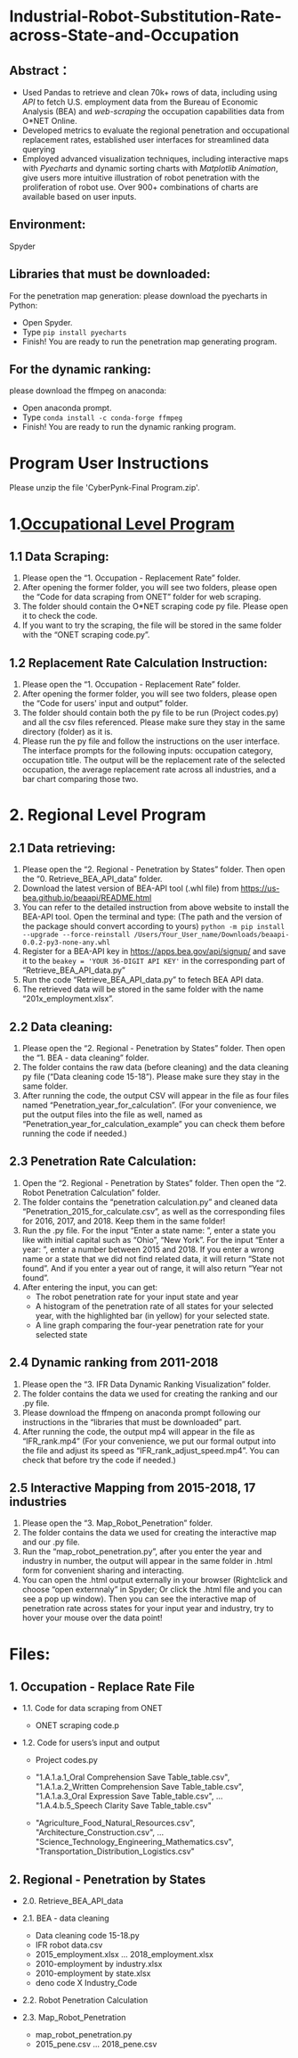 # Industrial-Robot-Substitution-Rate-across-State-and-Occupation
## Abstract：
*  Used Pandas to retrieve and clean 70k+ rows of data, including using *API* to fetch U.S. employment data from the Bureau of Economic Analysis (BEA) and *web-scraping* the occupation capabilities data from O*NET Online.
*  Developed metrics to evaluate the regional penetration and occupational replacement rates, established user interfaces for streamlined data querying
*  Employed advanced visualization techniques, including interactive maps with *Pyecharts* and dynamic sorting charts with *Matplotlib Animation*, give users more intuitive illustration of robot penetration with the proliferation of robot use. Over 900+ combinations of charts are available based on user inputs.
   
## Environment: 
Spyder

## Libraries that must be downloaded: 
For the penetration map generation: 
please download the pyecharts in Python: 
* Open Spyder.
* Type `pip install pyecharts`
* Finish! You are ready to run the penetration map generating program.

## For the dynamic ranking: 
please download the ffmpeg on anaconda: 
* Open anaconda prompt.
* Type `conda install -c conda-forge ffmpeg`
* Finish! You are ready to run the dynamic ranking program.

# Program User Instructions
Please unzip the file 'CyberPynk-Final Program.zip'. 

# 1.[Occupational Level Program](https://github.com/Michelle-Wang0/Industrial-Robot-Substitution-Rate-across-State-and-Occupation/tree/aa33a4895888e29dba20fbfd616337cb884a7d9e/1.%20Occupation%20-%20Replacement%20Rate)
## 1.1 Data Scraping:
1. Please open the “1. Occupation - Replacement Rate” folder.
2. After opening the former folder, you will see two folders, please open the “Code for data scraping from ONET” folder for web scraping.
3. The folder should contain the O*NET scraping code py file. Please open it to check the code.
4. If you want to try the scraping, the file will be stored in the same folder with the “ONET scraping code.py”.

## 1.2 Replacement Rate Calculation Instruction:
1. Please open the “1. Occupation - Replacement Rate” folder.
2. After opening the former folder, you will see two folders, please open the “Code for users' input and output” folder.
3. The folder should contain both the py file to be run (Project codes.py) and all the csv files referenced. Please make sure they stay in the same directory (folder) as it is.
4. Please run the py file and follow the instructions on the user interface. The interface prompts for the following inputs: occupation category, occupation title. The output will be the replacement rate of the selected occupation, the average replacement rate across all industries, and a bar chart comparing those two. 


# 2. Regional Level Program
## 2.1 Data retrieving:
1. Please open the “2. Regional - Penetration by States” folder. Then open the “0. Retrieve_BEA_API_data” folder.
2. Download the latest version of BEA-API tool (.whl file) from https://us-bea.github.io/beaapi/README.html
3. You can refer to the detailed instruction from above website to install the BEA-API tool. Open the terminal and type: (The path and the version of the package should convert according to yours)
 `python -m pip install --upgrade --force-reinstall /Users/Your_User_name/Downloads/beaapi-0.0.2-py3-none-any.whl`
4. Register for a BEA-API key in https://apps.bea.gov/api/signup/ and save it to the `beakey = 'YOUR 36-DIGIT API KEY'` in the corresponding part of “Retrieve_BEA_API_data.py”
5. Run the code “Retrieve_BEA_API_data.py” to fetech BEA API data.
6. The retrieved data will be stored in the same folder with the name “201x_employment.xlsx”.

## 2.2 Data cleaning: 
1. Please open the “2. Regional - Penetration by States” folder. Then open the “1. BEA - data cleaning” folder.
2. The folder contains the raw data (before cleaning) and the data cleaning py file (“Data cleaning code 15-18”). Please make sure they stay in the same folder.
3. After running the code, the output CSV will appear in the file as four files named “Penetration_year_for_calculation”. (For your convenience, we put the output files into the file as well, named as “Penetration_year_for_calculation_example” you can check them before running the code if needed.) 

## 2.3 Penetration Rate Calculation:
1. Open the “2. Regional - Penetration by States” folder. Then open the “2. Robot Penetration Calculation” folder.
2. The folder contains the “penetration calculation.py” and cleaned data “Penetration_2015_for_calculate.csv”, as well as the corresponding files for 2016, 2017, and 2018. Keep them in the same folder!
3. Run the .py file. For the input “Enter a state name: ”, enter a state you like with initial capital such as “Ohio”, “New York”. For the input “Enter a year: ”, enter a number between 2015 and 2018. If you enter a wrong name or a state that we did not find related data, it will return “State not found”. And if you enter a year out of range, it will also return “Year not found”.
4. After entering the input, you can get:
   * The robot penetration rate for your input state and year
   * A histogram of the penetration rate of all states for your selected year, with the highlighted bar (in yellow) for your selected state.
   * A line graph comparing the four-year penetration rate for your selected state

## 2.4 Dynamic ranking from 2011-2018
1. Please open the “3. IFR Data Dynamic Ranking Visualization” folder. 
2. The folder contains the data we used for creating the ranking and our .py file.
3. Please download the ffmpeng on anaconda prompt following our instructions in the “libraries that must be downloaded” part.
4. After running the code, the output mp4 will appear in the file as “IFR_rank.mp4” (For your convenience, we put our formal output into the file and adjust its speed as “IFR_rank_adjust_speed.mp4”. You can check that before try the code if needed.)

## 2.5 Interactive Mapping from 2015-2018, 17 industries
1. Please open the “3. Map_Robot_Penetration” folder.
2. The folder contains the data we used for creating the interactive map and our .py file.
3. Run the “map_robot_penetration.py”, after you enter the year and industry in number, the output will appear in the same folder in .html form for convenient sharing and interacting.
4. You can open the .html output externally in your browser (Rightclick and choose “open externnaly” in Spyder; Or click the .html file and you can see a pop up window). Then you can see the interactive map of penetration rate across states for your input year and industry, try to hover your mouse over the data point!

# Files:
## 1. Occupation - Replace Rate File
* 1.1. Code for data scraping from ONET
  * ONET scraping code.p

* 1.2. Code for users’s input and output
  * Project codes.py
  * "1.A.1.a.1_Oral Comprehension  Save Table_table.csv",
    "1.A.1.a.2_Written Comprehension  Save Table_table.csv",
    "1.A.1.a.3_Oral Expression  Save Table_table.csv",
     …
    "1.A.4.b.5_Speech Clarity  Save Table_table.csv"
   
  * "Agriculture_Food_Natural_Resources.csv",
    "Architecture_Construction.csv",
     …
    "Science_Technology_Engineering_Mathematics.csv",
    "Transportation_Distribution_Logistics.csv"

## 2. Regional - Penetration by States
* 2.0. Retrieve_BEA_API_data

* 2.1. BEA - data cleaning
  * Data cleaning code 15-18.py
  * IFR robot data.csv
  * 2015_employment.xlsx ... 2018_employment.xlsx
  * 2010-employment by industry.xlsx
  * 2010-employment by state.xlsx
  * deno code X Industry_Code

* 2.2. Robot Penetration Calculation

* 2.3. Map_Robot_Penetration
  * map_robot_penetration.py
  * 2015_pene.csv ... 2018_pene.csv
